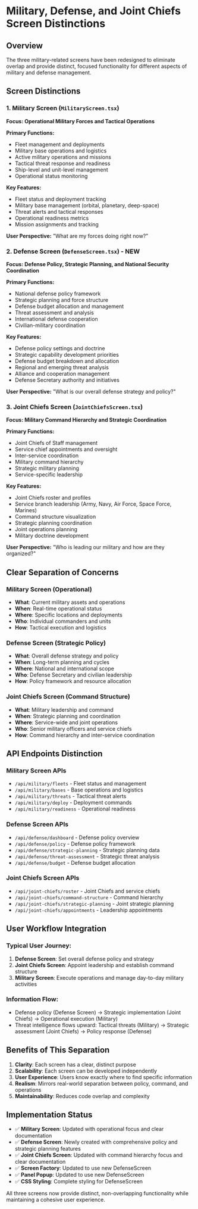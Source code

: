 # Military, Defense, and Joint Chiefs Screen Distinctions

## Overview
The three military-related screens have been redesigned to eliminate overlap and provide distinct, focused functionality for different aspects of military and defense management.

## Screen Distinctions

### 1. Military Screen (`MilitaryScreen.tsx`)
**Focus: Operational Military Forces and Tactical Operations**

**Primary Functions:**
- Fleet management and deployments
- Military base operations and logistics
- Active military operations and missions
- Tactical threat response and readiness
- Ship-level and unit-level management
- Operational status monitoring

**Key Features:**
- Fleet status and deployment tracking
- Military base management (orbital, planetary, deep-space)
- Threat alerts and tactical responses
- Operational readiness metrics
- Mission assignments and tracking

**User Perspective:** "What are my forces doing right now?"

### 2. Defense Screen (`DefenseScreen.tsx`) - NEW
**Focus: Defense Policy, Strategic Planning, and National Security Coordination**

**Primary Functions:**
- National defense policy framework
- Strategic planning and force structure
- Defense budget allocation and management
- Threat assessment and analysis
- International defense cooperation
- Civilian-military coordination

**Key Features:**
- Defense policy settings and doctrine
- Strategic capability development priorities
- Defense budget breakdown and allocation
- Regional and emerging threat analysis
- Alliance and cooperation management
- Defense Secretary authority and initiatives

**User Perspective:** "What is our overall defense strategy and policy?"

### 3. Joint Chiefs Screen (`JointChiefsScreen.tsx`)
**Focus: Military Command Hierarchy and Strategic Coordination**

**Primary Functions:**
- Joint Chiefs of Staff management
- Service chief appointments and oversight
- Inter-service coordination
- Military command hierarchy
- Strategic military planning
- Service-specific leadership

**Key Features:**
- Joint Chiefs roster and profiles
- Service branch leadership (Army, Navy, Air Force, Space Force, Marines)
- Command structure visualization
- Strategic planning coordination
- Joint operations planning
- Military doctrine development

**User Perspective:** "Who is leading our military and how are they organized?"

## Clear Separation of Concerns

### Military Screen (Operational)
- **What**: Current military assets and operations
- **When**: Real-time operational status
- **Where**: Specific locations and deployments
- **Who**: Individual commanders and units
- **How**: Tactical execution and logistics

### Defense Screen (Strategic Policy)
- **What**: Overall defense strategy and policy
- **When**: Long-term planning and cycles
- **Where**: National and international scope
- **Who**: Defense Secretary and civilian leadership
- **How**: Policy framework and resource allocation

### Joint Chiefs Screen (Command Structure)
- **What**: Military leadership and command
- **When**: Strategic planning and coordination
- **Where**: Service-wide and joint operations
- **Who**: Senior military officers and service chiefs
- **How**: Command hierarchy and inter-service coordination

## API Endpoints Distinction

### Military Screen APIs
- `/api/military/fleets` - Fleet status and management
- `/api/military/bases` - Base operations and logistics
- `/api/military/threats` - Tactical threat alerts
- `/api/military/deploy` - Deployment commands
- `/api/military/readiness` - Operational readiness

### Defense Screen APIs
- `/api/defense/dashboard` - Defense policy overview
- `/api/defense/policy` - Defense policy framework
- `/api/defense/strategic-planning` - Strategic planning data
- `/api/defense/threat-assessment` - Strategic threat analysis
- `/api/defense/budget` - Defense budget allocation

### Joint Chiefs Screen APIs
- `/api/joint-chiefs/roster` - Joint Chiefs and service chiefs
- `/api/joint-chiefs/command-structure` - Command hierarchy
- `/api/joint-chiefs/strategic-planning` - Joint strategic planning
- `/api/joint-chiefs/appointments` - Leadership appointments

## User Workflow Integration

### Typical User Journey:
1. **Defense Screen**: Set overall defense policy and strategy
2. **Joint Chiefs Screen**: Appoint leadership and establish command structure
3. **Military Screen**: Execute operations and manage day-to-day military activities

### Information Flow:
- Defense policy (Defense Screen) → Strategic implementation (Joint Chiefs) → Operational execution (Military)
- Threat intelligence flows upward: Tactical threats (Military) → Strategic assessment (Joint Chiefs) → Policy response (Defense)

## Benefits of This Separation

1. **Clarity**: Each screen has a clear, distinct purpose
2. **Scalability**: Each screen can be developed independently
3. **User Experience**: Users know exactly where to find specific information
4. **Realism**: Mirrors real-world separation between policy, command, and operations
5. **Maintainability**: Reduces code overlap and complexity

## Implementation Status

- ✅ **Military Screen**: Updated with operational focus and clear documentation
- ✅ **Defense Screen**: Newly created with comprehensive policy and strategic planning features
- ✅ **Joint Chiefs Screen**: Updated with command hierarchy focus and clear documentation
- ✅ **Screen Factory**: Updated to use new DefenseScreen
- ✅ **Panel Popup**: Updated to use new DefenseScreen
- ✅ **CSS Styling**: Complete styling for DefenseScreen

All three screens now provide distinct, non-overlapping functionality while maintaining a cohesive user experience.
